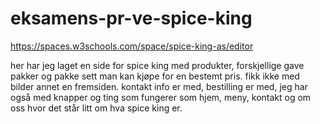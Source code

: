 # eksamens-pr-ve-spice-king
https://spaces.w3schools.com/space/spice-king-as/editor


her har jeg laget en side for spice king med produkter, forskjellige gave pakker og pakke sett man kan kjøpe for en bestemt pris. fikk ikke med bilder annet en fremsiden. kontakt info er med, bestilling er med, jeg har også med knapper og ting som fungerer som hjem, meny, kontakt og om oss hvor det står litt om hva spice king er.
